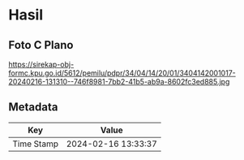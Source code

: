# Hasil

## Foto C Plano

https://sirekap-obj-formc.kpu.go.id/5612/pemilu/pdpr/34/04/14/20/01/3404142001017-20240216-131310--746f8981-7bb2-41b5-ab9a-8602fc3ed885.jpg


## Metadata

| Key        | Value               |
| ---------- | ------------------- |
| Time Stamp | 2024-02-16 13:33:37 |



